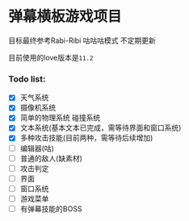 # 弹幕横板游戏项目

目标最终参考Rabi-Ribi 咕咕咕模式 不定期更新

目前使用的love版本是`11.2`

### Todo list:
- [x] 天气系统
- [x] 摄像机系统
- [x] 简单的物理系统 碰撞系统
- [x] 文本系统(基本文本已完成，需等待界面和窗口系统)
- [x] 多种攻击技能(目前两种，需等待后续增加)
- [ ] 编辑器(咕)
- [ ] 普通的敌人(缺素材)
- [ ] 攻击判定
- [ ] 界面
- [ ] 窗口系统
- [ ] 游戏菜单
- [ ] 有弹幕技能的BOSS

